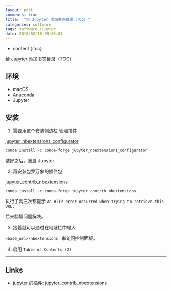 ```yaml
---
layout: post
comments: true
title:  "给 Jupyter 添加书签目录（TOC）"
categories: software
tags: software jupyter
date: 2018/02/10 09:08:03
---
```


* content
{:toc}

给 Jupyter 添加书签目录（TOC）



## 环境

* macOS
* Anaconda
* Jupyter

## 安装

1. 需要用这个安装侧边栏 管理插件

[jupyter_nbextensions_configurator](https://github.com/Jupyter-contrib/jupyter_nbextensions_configurator)

`conda install -c conda-forge jupyter_nbextensions_configurator`

装好之后，重启 Jupyter

 2. 再安装包罗万象的插件包

[jupyter_contrib_nbextensions](https://github.com/ipython-contrib/jupyter_contrib_nbextensions)

`conda install -c conda-forge jupyter_contrib_nbextensions`

执行了两三次都提示 `An HTTP error occurred when trying to retrieve this URL.`

后来翻墙问题解决。

3. 接着就可以通过在地址栏中输入

`<base_url>/nbextensions ` 来访问控制面板。

4. 启用 `Table of Contents (2)`

-----


## Links

* [jupyter 的插件: jupyter_contrib_nbextensions](https://github.com/ipython-contrib/jupyter_contrib_nbextensions/tree/master/src/jupyter_contrib_nbextensions/nbextensions/toc2)
